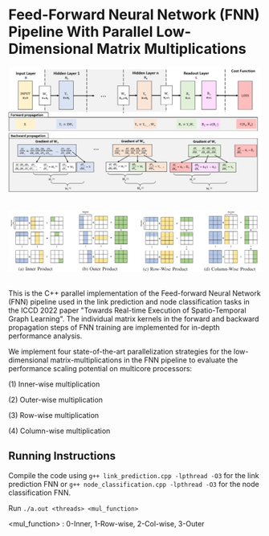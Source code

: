 # Feed-Forward Neural Network (FNN) Pipeline With Parallel Low-Dimensional Matrix Multiplications

<p align="center">
  <img src="figures/FNN.png" width="700">
  <br />
  <br />
  </p>
  
<p align="center">
  <img src="figures/MM.png" width="800">
  <br />
  <br />
  </p>


This is the C++ parallel implementation of the Feed-forward Neural Network (FNN) pipeline used in the link prediction and node classification tasks in the ICCD 2022 paper "Towards Real-time Execution of Spatio-Temporal Graph Learning". The individual matrix kernels in the forward and backward propagation steps of FNN training are implemented for in-depth performance analysis. 

We implement four state-of-the-art parallelization strategies for the low-dimensional matrix-multiplications in the FNN pipeline to evaluate the performance scaling potential on multicore processors:

(1) Inner-wise multiplication

(2) Outer-wise multiplication

(3) Row-wise multiplication

(4) Column-wise multiplication

Running Instructions
-----------
Compile the code using
`g++ link_prediction.cpp -lpthread -O3` for the link prediction FNN or `g++ node_classification.cpp -lpthread -O3` 
for the node classification FNN.


Run `./a.out <threads> <mul_function>`

<mul_function> : 0-Inner, 1-Row-wise, 2-Col-wise, 3-Outer
